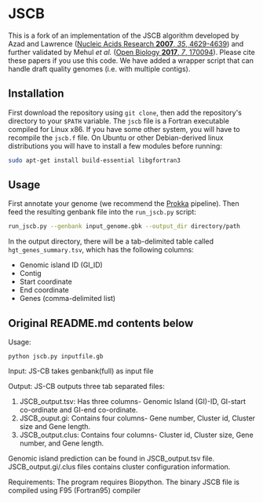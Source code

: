 # JSCB

This is a fork of an implementation of the JSCB algorithm developed by Azad and Lawrence ([Nucleic Acids Research **2007**, *35*, 4629-4639](https://academic.oup.com/nar/article/35/14/4629/1012074)) and further validated by Mehul *et al.* ([Open Biology **2017**, *7*, 170094](https://royalsocietypublishing.org/doi/10.1098/rsob.170094)). Please cite these papers if you use this code. We have added a wrapper script that can handle draft quality genomes (i.e. with multiple contigs).

Installation
------------
First download the repository using `git clone`, then add the repository's directory to your `$PATH` variable. The `jscb` file is a Fortran executable compiled for Linux x86. If you have some other system, you will have to recompile the `jscb.f` file. On Ubuntu or other Debian-derived linux distributions you will have to install a few modules before running:

```bash
sudo apt-get install build-essential libgfortran3
```

Usage
-----
First annotate your genome (we recommend the [Prokka](https://github.com/tseemann/prokka) pipeline). Then feed the resulting genbank file into the `run_jscb.py` script:

```bash
run_jscb.py --genbank input_genome.gbk --output_dir directory/path
```

In the output directory, there will be a tab-delimited table called `hgt_genes_summary.tsv`, which has the following columns:

* Genomic island ID (GI_ID)
* Contig
* Start coordinate
* End coordinate
* Genes (comma-delimited list)

Original README.md contents below
---------------------------------

Usage:
```
python jscb.py inputfile.gb
```

Input:
JS-CB takes genbank(full) as input file

Output:
JS-CB outputs three tab separated files:
1) JSCB_output.tsv: Has three columns- Genomic Island (GI)-ID, GI-start co-ordinate and GI-end co-ordinate.
2) JSCB_ouput.gi: Contains four columns- Gene number, Cluster id, Cluster size and Gene length.
3) JSCB_output.clus: Contains four columns- Cluster id, Cluster size, Gene number, and Gene length.

Genomic island prediction can be found in JSCB_output.tsv file. JSCB_output.gi/.clus files contains cluster configuration information.

Requirements:
The program requires Biopython. The binary JSCB file is compiled using F95 (Fortran95) compiler
